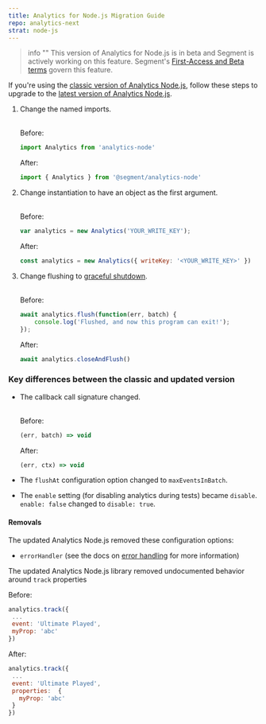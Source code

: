 ```yaml
---
title: Analytics for Node.js Migration Guide
repo: analytics-next
strat: node-js
---
```


> info ""
> This version of Analytics for Node.js is in beta and Segment is actively working on this feature. Segment's [First-Access and Beta terms](https://segment.com/legal/first-access-beta-preview/) govern this feature. 

If you're using the [classic version of Analytics Node.js](/docs/connections/sources/catalog/libraries/server/node/classic), follow these steps to upgrade to the [latest version of Analytics Node.js](/connections/sources/catalog/libraries/server/node/). 

1. Change the named imports.

    <br> Before:
    ```javascript  
    import Analytics from 'analytics-node'
    ```

    After:
    ```javascript
    import { Analytics } from '@segment/analytics-node'
    ```
2. Change instantiation to have an object as the first argument.

    <br> Before:
    ```javascript  
    var analytics = new Analytics('YOUR_WRITE_KEY');
    ```

    After:
    ```javascript
    const analytics = new Analytics({ writeKey: '<YOUR_WRITE_KEY>' })
    ```
3. Change flushing to [graceful shutdown](/docs/connections/sources/catalog/libraries/server/node/#graceful-shutdown). 

     <br> Before:
    ```javascript  
    await analytics.flush(function(err, batch) {
        console.log('Flushed, and now this program can exit!');
    });
    ```

    After:
    ```javascript
    await analytics.closeAndFlush()
    ```

### Key differences between the classic and updated version     

* The callback call signature changed. 

    <br>Before:
    ```javascript  
    (err, batch) => void
    ```

    After:
    ```javascript
    (err, ctx) => void
    ```
* The `flushAt` configuration option changed to `maxEventsInBatch`.

* The `enable` setting (for disabling analytics during tests) became `disable`. `enable: false` changed to `disable: true`.

#### Removals
The updated Analytics Node.js removed these configuration options:
- `errorHandler` (see the docs on [error handling](/docs/connections/sources/catalog/libraries/server/node//#error-handling) for more information)

The updated Analytics Node.js library removed undocumented behavior around `track` properties 

Before:
    
```javascript  
analytics.track({
 ...
 event: 'Ultimate Played',
 myProp: 'abc'
})
```

After:

```javascript
analytics.track({
 ...
 event: 'Ultimate Played',
 properties:  {
   myProp: 'abc'
 }
})
```
